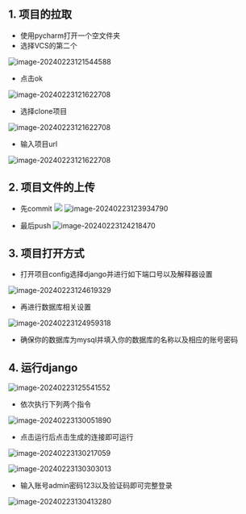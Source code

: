 ## 1. 项目的拉取

- 使用pycharm打开一个空文件夹
- 选择VCS的第二个

![image-20240223121544588](.\md_pic\image-20240223121544588.png)

- 点击ok

![image-20240223121622708](.\md_pic\image-20240223121622708.png)

- 选择clone项目

![image-20240223121622708](.\md_pic\image-20240223121741230.png)

- 输入项目url

![image-20240223121622708](.\md_pic\image-20240223121914774.png)





## 2. 项目文件的上传

- 先commit
![](.\md_pic\image-20240223123737858.png)
![image-20240223123934790](.\md_pic\image-20240223123934790.png)

- 最后push
![image-20240223124218470](.\md_pic\image-20240223124218470.png)



## 3. 项目打开方式

- 打开项目config选择django并进行如下端口号以及解释器设置

![image-20240223124619329](.\md_pic\image-20240223124619329.png)

- 再进行数据库相关设置

![image-20240223124959318](.\md_pic\image-20240223124959318.png)

- 确保你的数据库为mysql并填入你的数据库的名称以及相应的账号密码

## 4. 运行django

![image-20240223125541552](.\md_pic\image-20240223125541552.png)

- 依次执行下列两个指令

![image-20240223130051890](.\md_pic\image-20240223130051890.png)

- 点击运行后点击生成的连接即可运行

![image-20240223130217059](.\md_pic\image-20240223130217059.png)

![image-20240223130303013](.\md_pic\image-20240223130303013.png)

- 输入账号admin密码123以及验证码即可完整登录

![image-20240223130413280](.\md_pic\image-20240223130413280.png)